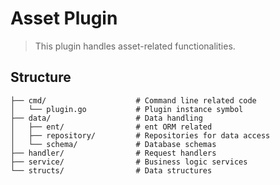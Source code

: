 # Asset Plugin

> This plugin handles asset-related functionalities.

## Structure

```plaintext
├── cmd/                    # Command line related code
│   └── plugin.go           # Plugin instance symbol
├── data/                   # Data handling
│   ├── ent/                # ent ORM related
│   ├── repository/         # Repositories for data access
│   └── schema/             # Database schemas
├── handler/                # Request handlers
├── service/                # Business logic services
└── structs/                # Data structures
